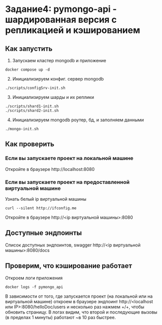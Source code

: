 # Задание4: pymongo-api - шардированная версия с репликацией и кэшированием

## Как запустить

1. Запускаем кластер mongodb и приложение

```shell
docker compose up -d
```

2. Инициализируем конфиг. сервер mongodb

```shell
./scripts/configSrv-init.sh
```

3. Инициализируем шарды и их реплики

```shell
./scripts/shard1-init.sh
./scripts/shard2-init.sh
```

4. Инициализируем mongodb роутер, бд, и заполняем данными

```shell
./mongo-init.sh
```

## Как проверить

### Если вы запускаете проект на локальной машине

Откройте в браузере http://localhost:8080

### Если вы запускаете проект на предоставленной виртуальной машине

Узнать белый ip виртуальной машины

```shell
curl --silent http://ifconfig.me
```

Откройте в браузере http://<ip виртуальной машины>:8080

## Доступные эндпоинты

Список доступных эндпоинтов, swagger http://<ip виртуальной машины>:8080/docs

## Проверим, что кэширование работает

Откроем логи приложения
```shell
docker logs -f pymongo_api
```

В зависимости от того, где запускается проект (на локальной или на виртуальной машине)
откроем в браузере эндпоинт http://<localhost или IP>:8080/helloDoc/users
и несколько раз нажмем <CTRL>+<R>/<CMD>+<R>, чтобы обновить страницу.
В логах видим, что второй и последующие вызовы (в пределах 1 минуты) работают ~в 10 раз быстрее.

